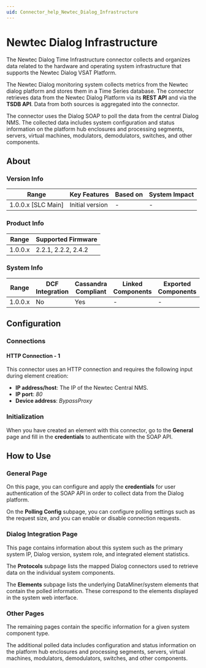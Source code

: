 ```yaml
---
uid: Connector_help_Newtec_Dialog_Infrastructure
---
```


# Newtec Dialog Infrastructure

The Newtec Dialog Time Infrastructure connector collects and organizes data related to the hardware and operating system infrastructure that supports the Newtec Dialog VSAT Platform.

The Newtec Dialog monitoring system collects metrics from the Newtec dialog platform and stores them in a Time Series database. The connector retrieves data from the Newtec Dialog Platform via its **REST API** and via the **TSDB API**. Data from both sources is aggregated into the connector.

The connector uses the Dialog SOAP to poll the data from the central Dialog NMS. The collected data includes system configuration and status information on the platform hub enclosures and processing segments, servers, virtual machines, modulators, demodulators, switches, and other components.

## About

### Version Info

| Range              | Key Features                              | Based on | System Impact |
|--------------------|-------------------------------------------|----------|---------------|
| 1.0.0.x [SLC Main] | Initial version                           | -        | -             |

### Product Info

| Range              | Supported Firmware       |
|--------------------|--------------------------|
| 1.0.0.x            | 2.2.1, 2.2.2, 2.4.2      |

### System Info

| Range   | DCF Integration | Cassandra Compliant | Linked Components | Exported Components |
|---------|-----------------|---------------------|-------------------|---------------------|
| 1.0.0.x | No              | Yes                 | -                 | -                   |

## Configuration

### Connections

#### HTTP Connection - 1

This connector uses an HTTP connection and requires the following input during element creation:

- **IP address/host**: The IP of the Newtec Central NMS.
- **IP port**: *80*
- **Device address**: *BypassProxy*

### Initialization

When you have created an element with this connector, go to the **General** page and fill in the **credentials** to authenticate with the SOAP API.

## How to Use

### General Page

On this page, you can configure and apply the **credentials** for user authentication of the SOAP API in order to collect data from the Dialog platform.

On the **Polling Config** subpage, you can configure polling settings such as the request size, and you can enable or disable connection requests.

### Dialog Integration Page

This page contains information about this system such as the primary system IP, Dialog version, system role, and integrated element statistics.

The **Protocols** subpage lists the mapped Dialog connectors used to retrieve data on the individual system components.

The **Elements** subpage lists the underlying DataMiner/system elements that contain the polled information. These correspond to the elements displayed in the system web interface.

### Other Pages

The remaining pages contain the specific information for a given system component type.

The additional polled data includes configuration and status information on the platform hub enclosures and processing segments, servers, virtual machines, modulators, demodulators, switches, and other components.
